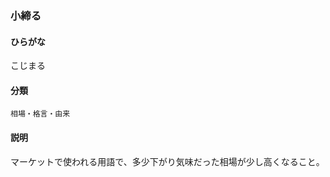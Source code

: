 <div style="display:none;">

## [あ行](securities-terms?id=あ行)
## [か行](securities-terms?id=か行)

</div>

### 小締る

#### ひらがな

こじまる

#### 分類

`相場・格言・由来`

#### 説明

マーケットで使われる用語で、多少下がり気味だった相場が少し高くなること。

<div style="display:none;">

## [さ行](securities-terms?id=さ行)
## [た行](securities-terms?id=た行)
## [な行](securities-terms?id=な行)
## [は行](securities-terms?id=は行)
## [ま行](securities-terms?id=ま行)
## [や行](securities-terms?id=や行)
## [ら行](securities-terms?id=ら行)
## [わ行](securities-terms?id=わ行)
## [英数字・記号](securities-terms?id=英数字・記号)

</div>

